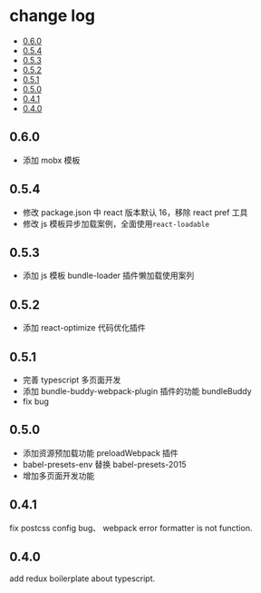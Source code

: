 # change log

* [0.6.0](#0.6.0)
* [0.5.4](#0.5.4)
* [0.5.3](#0.5.3)
* [0.5.2](#0.5.2)
* [0.5.1](#0.5.1)
* [0.5.0](#0.5.0)
* [0.4.1](#0.4.1)
* [0.4.0](#0.4.0)

## 0.6.0

* 添加 mobx 模板

## 0.5.4

* 修改 package.json 中 react 版本默认 16，移除 react pref 工具
* 修改 js 模板异步加载案例，全面使用`react-loadable`

## 0.5.3

* 添加 js 模板 bundle-loader 插件懒加载使用案列

## 0.5.2

* 添加 react-optimize 代码优化插件

## 0.5.1

* 完善 typescript 多页面开发
* 添加 bundle-buddy-webpack-plugin 插件的功能 bundleBuddy
* fix bug

## 0.5.0

* 添加资源预加载功能 preloadWebpack 插件
* babel-presets-env 替换 babel-presets-2015
* 增加多页面开发功能

## 0.4.1

fix postcss config bug、 webpack error formatter is not function.

## 0.4.0

add redux boilerplate about typescript.
